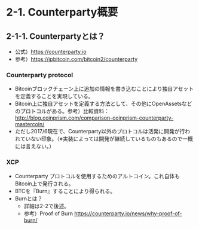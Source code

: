 # 2-1. Counterparty概要

## 2-1-1. Counterpartyとは？
* 公式）https://counterparty.io
* 参考）https://jpbitcoin.com/bitcoin2/counterparty

### Counterparty protocol
* Bitcoinブロックチェーン上に追加の情報を書き込むことにより独自アセットを定義することを実現している。
* Bitcoin上に独自アセットを定義する方法として、その他にOpenAssetsなどのプロトコルがある。参考）比較資料：http://blog.coinprism.com/comparison-coinprism-counterparty-mastercoin/
* ただし2017/6現在で、Counterparty以外のプロトコルは活発に開発が行われていない印象。（※実装によっては開発が継続しているものもあるので一概には言えない。）

### XCP
* Counterparty プロトコルを使用するためのアルトコイン。これ自体もBitcoin上で発行される。
* BTCを『Burn』することにより得られる。
* Burnとは？
  * 詳細は2-2で後述。
  * 参考）Proof of Burn https://counterparty.io/news/why-proof-of-burn/
